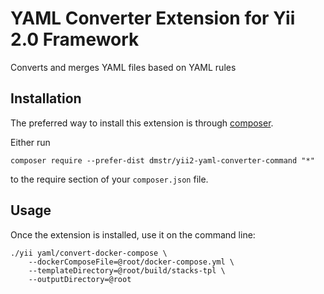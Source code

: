YAML Converter Extension for Yii 2.0 Framework
==============================================
Converts and merges YAML files based on YAML rules

Installation
------------

The preferred way to install this extension is through [composer](http://getcomposer.org/download/).

Either run

```
composer require --prefer-dist dmstr/yii2-yaml-converter-command "*"
```

to the require section of your `composer.json` file.


Usage
-----

Once the extension is installed, use it on the command line:

    ./yii yaml/convert-docker-compose \
        --dockerComposeFile=@root/docker-compose.yml \
        --templateDirectory=@root/build/stacks-tpl \
        --outputDirectory=@root